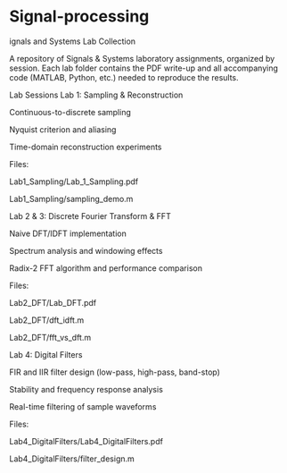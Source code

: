 # Signal-processing
ignals and Systems Lab Collection

A repository of Signals & Systems laboratory assignments, organized by session. Each lab folder contains the PDF write-up and all accompanying code (MATLAB, Python, etc.) needed to reproduce the results.

Lab Sessions
Lab 1: Sampling & Reconstruction

Continuous-to-discrete sampling

Nyquist criterion and aliasing

Time-domain reconstruction experiments

Files:

Lab1_Sampling/Lab_1_Sampling.pdf

Lab1_Sampling/sampling_demo.m

Lab 2 & 3: Discrete Fourier Transform & FFT

Naive DFT/IDFT implementation

Spectrum analysis and windowing effects

Radix-2 FFT algorithm and performance comparison

Files:

Lab2_DFT/Lab_DFT.pdf

Lab2_DFT/dft_idft.m

Lab2_DFT/fft_vs_dft.m

Lab 4: Digital Filters

FIR and IIR filter design (low-pass, high-pass, band-stop)

Stability and frequency response analysis

Real-time filtering of sample waveforms

Files:

Lab4_DigitalFilters/Lab4_DigitalFilters.pdf

Lab4_DigitalFilters/filter_design.m
